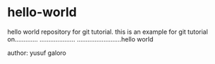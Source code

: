 # hello-world

hello world  repository for git tutorial. this is an example for git tutorial on.............
....................
.........................hello world




author: yusuf galoro
